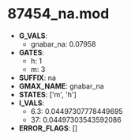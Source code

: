 # 87454_na.mod

- **G_VALS**:
  - gnabar_na: 0.07958
- **GATES**:
  - h: 1
  - m: 3
- **SUFFIX**: na
- **GMAX_NAME**: gnabar_na
- **STATES**: ['m', 'h']
- **I_VALS**:
  - 6.3: 0.04497307778449695
  - 37: 0.04497303543592086
- **ERROR_FLAGS**: []
